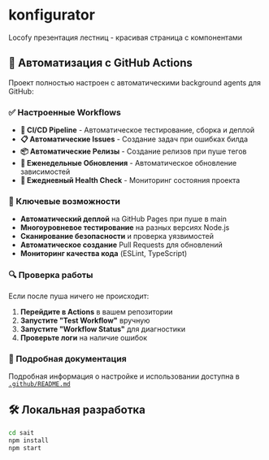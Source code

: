 # konfigurator

Locofy презентация лестниц - красивая страница с компонентами

## 🚀 Автоматизация с GitHub Actions

Проект полностью настроен с автоматическими background agents для GitHub:

### ✅ Настроенные Workflows

- **🔄 CI/CD Pipeline** - Автоматическое тестирование, сборка и деплой
- **📋 Автоматические Issues** - Создание задач при ошибках билда
- **📦 Автоматические Релизы** - Создание релизов при пуше тегов
- **🔄 Еженедельные Обновления** - Автоматическое обновление зависимостей
- **🏥 Ежедневный Health Check** - Мониторинг состояния проекта

### 🎯 Ключевые возможности

- **Автоматический деплой** на GitHub Pages при пуше в main
- **Многоуровневое тестирование** на разных версиях Node.js
- **Сканирование безопасности** и проверка уязвимостей
- **Автоматическое создание** Pull Requests для обновлений
- **Мониторинг качества кода** (ESLint, TypeScript)

### 🔍 Проверка работы

Если после пуша ничего не происходит:

1. **Перейдите в Actions** в вашем репозитории
2. **Запустите "Test Workflow"** вручную
3. **Запустите "Workflow Status"** для диагностики
4. **Проверьте логи** на наличие ошибок

### 📖 Подробная документация

Подробная информация о настройке и использовании доступна в [`.github/README.md`](.github/README.md)

## 🛠 Локальная разработка

```bash
cd sait
npm install
npm start
```
